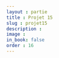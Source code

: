 ```yaml
---
layout : partie
title : Projet 15
slug : projet15
description : 
image : 
in_book: false
order : 16
---
```


